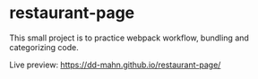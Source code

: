 # restaurant-page

This small project is to practice webpack workflow, bundling and categorizing code. 

Live preview: https://dd-mahn.github.io/restaurant-page/
